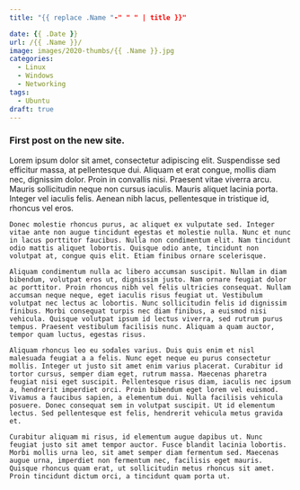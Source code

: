 ```yaml
---
title: "{{ replace .Name "-" " " | title }}"

date: {{ .Date }}
url: /{{ .Name }}/
image: images/2020-thumbs/{{ .Name }}.jpg
categories:
  - Linux
  - Windows
  - Networking
tags:
  - Ubuntu
draft: true
---
```

<!--more-->

### First post on the new site.



Lorem ipsum dolor sit amet, consectetur adipiscing elit. Suspendisse sed efficitur massa, at pellentesque dui. Aliquam et erat congue, mollis diam nec, dignissim dolor. Proin in convallis nisi. Praesent vitae viverra arcu. Mauris sollicitudin neque non cursus iaculis. Mauris aliquet lacinia porta. Integer vel iaculis felis. Aenean nibh lacus, pellentesque in tristique id, rhoncus vel eros.

```
Donec molestie rhoncus purus, ac aliquet ex vulputate sed. Integer vitae ante non augue tincidunt egestas et molestie nulla. Nunc et nunc in lacus porttitor faucibus. Nulla non condimentum elit. Nam tincidunt odio mattis aliquet lobortis. Quisque odio ante, tincidunt non volutpat at, congue quis elit. Etiam finibus ornare scelerisque.

Aliquam condimentum nulla ac libero accumsan suscipit. Nullam in diam bibendum, volutpat eros ut, dignissim justo. Nam ornare feugiat dolor ac porttitor. Proin rhoncus nibh vel felis ultricies consequat. Nullam accumsan neque neque, eget iaculis risus feugiat ut. Vestibulum volutpat nec lectus ac lobortis. Nunc sollicitudin felis id dignissim finibus. Morbi consequat turpis nec diam finibus, a euismod nisi vehicula. Quisque volutpat ipsum id lectus viverra, sed rutrum purus tempus. Praesent vestibulum facilisis nunc. Aliquam a quam auctor, tempor quam luctus, egestas risus.

Aliquam rhoncus leo eu sodales varius. Duis quis enim et nisl malesuada feugiat a a felis. Nunc eget neque eu purus consectetur mollis. Integer ut justo sit amet enim varius placerat. Curabitur id tortor cursus, semper diam eget, rutrum massa. Maecenas pharetra feugiat nisi eget suscipit. Pellentesque risus diam, iaculis nec ipsum a, hendrerit imperdiet orci. Proin bibendum eget lorem vel euismod. Vivamus a faucibus sapien, a elementum dui. Nulla facilisis vehicula posuere. Donec consequat sem in volutpat suscipit. Ut id elementum lectus. Sed pellentesque est felis, hendrerit vehicula metus gravida et.

Curabitur aliquam mi risus, id elementum augue dapibus ut. Nunc feugiat justo sit amet tempor auctor. Fusce blandit lacinia lobortis. Morbi mollis urna leo, sit amet semper diam fermentum sed. Maecenas augue urna, imperdiet non fermentum nec, facilisis eget mauris. Quisque rhoncus quam erat, ut sollicitudin metus rhoncus sit amet. Proin tincidunt dictum orci, a tincidunt quam porta ut. 